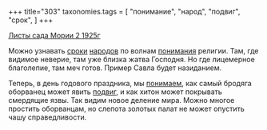 +++
title="303"
taxonomies.tags = [
 "понимание",
 "народ",
 "подвиг",
 "срок",
]
+++

[Листы сада Мории 2 1925г](/agni/1925)

Можно узнавать [сроки](/tags/срок) [народов](/tags/народ) по волнам [понимания](/tags/понимание) религии. Там, где видимое неверие, там уже близка жатва Господня. Но где лицемерное благолепие, там меч готов. Пример Савла будет назиданием.   

Теперь, в день годового праздника, мы [понимаем](/tags/понимание), как самый бродяга оборванец может явить [подвиг](/tags/подвиг), и как хитон может покрывать смердящие язвы. Так видим новое деление мира. Можно многое простить оборванцам, но слепота золотых палат не может опустить чашу справедливости.   

